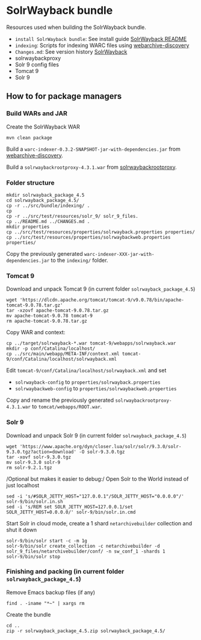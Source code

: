 # SolrWayback bundle

Resources used when building the SolrWayback bundle.

- `install SolrWayback bundle`: See install guide [SolrWayback README](https://github.com/netarchivesuite/solrwayback/blob/master/README.md/)
- `indexing`: Scripts for indexing WARC files using [webarchive-discovery](https://github.com/ukwa/webarchive-discovery/)
- `Changes.md`: See version history [SolrWayback](https://github.com/netarchivesuite/solrwayback/blob/master/CHANGES.md/)
- solrwaybackproxy
- Solr 9 config files
- Tomcat 9
- Solr 9

## How to for package managers

### Build WARs and JAR

Create the SolrWayback WAR
```
mvn clean package
```

Build a `warc-indexer-0.3.2-SNAPSHOT-jar-with-dependencies.jar` from [webarchive-discovery](https://github.com/ukwa/webarchive-discovery/).

Build a `solrwaybackrootproxy-4.3.1.war` from [solrwaybackrootproxy](https://github.com/netarchivesuite/solrwaybackrootproxy).

### Folder structure

```
mkdir solrwayback_package_4.5
cd solrwayback_package_4.5/
cp -r ../src/bundle/indexing/ .
cp 
cp -r ../src/test/resources/solr_9/ solr_9_files.
cp ../README.md ../CHANGES.md .
mkdir properties
cp ../src/test/resources/properties/solrwayback.properties properties/
cp ../src/test/resources/properties/solrwaybackweb.properties properties/
```

Copy the previously generated `warc-indexer-XXX-jar-with-dependencies.jar` to the `indexing/` folder.

### Tomcat 9

Download and unpack Tomcat 9 (in current folder `solrwayback_package_4.5`)
```
wget 'https://dlcdn.apache.org/tomcat/tomcat-9/v9.0.78/bin/apache-tomcat-9.0.78.tar.gz'
tar -xzovf apache-tomcat-9.0.78.tar.gz
mv apache-tomcat-9.0.78 tomcat-9
rm apache-tomcat-9.0.78.tar.gz
```

Copy WAR and context:
```
cp ../target/solrwayback-*.war tomcat-9/webapps/solrwayback.war
mkdir -p conf/Catalina/localhost/
cp ../src/main/webapp/META-INF/context.xml tomcat-9/conf/Catalina/localhost/solrwayback.xml
```

Edit `tomcat-9/conf/Catalina/localhost/solrwayback.xml` and set
 * `solrwayback-config` to `properties/solrwayback.properties`
 * `solrwaybackweb-config` to `properties/solrwaybackweb.properties`

Copy and rename the previously generated `solrwaybackrootproxy-4.3.1.war` to `tomcat/webapps/ROOT.war`.

### Solr 9

Download and unpack Solr 9 (in current folder `solrwayback_package_4.5`)
```
wget 'https://www.apache.org/dyn/closer.lua/solr/solr/9.3.0/solr-9.3.0.tgz?action=download' -O solr-9.3.0.tgz
tar -xovf solr-9.3.0.tgz
mv solr-9.3.0 solr-9
rm solr-9.2.1.tgz
```

/Optional but makes it easier to debug:/ Open Solr to the World instead of just localhost
```
sed -i 's/#SOLR_JETTY_HOST="127.0.0.1"/SOLR_JETTY_HOST="0.0.0.0"/' solr-9/bin/solr.in.sh
sed -i 's/REM set SOLR_JETTY_HOST=127.0.0.1/set SOLR_JETTY_HOST=0.0.0.0/' solr-9/bin/solr.in.cmd
```

Start Solr in cloud mode, create a 1 shard `netarchivebuilder` collection and shut it down
```
solr-9/bin/solr start -c -m 1g
solr-9/bin/solr create_collection -c netarchivebuilder -d solr_9_files/netarchivebuilder/conf/ -n sw_conf_1 -shards 1
solr-9/bin/solr stop
```

### Finishing and packing (in current folder `solrwayback_package_4.5`)

Remove Emacs backup files (if any)
```
find . -iname "*~" | xargs rm
```

Create the bundle
```
cd ..
zip -r solrwayback_package_4.5.zip solrwayback_package_4.5/
```
